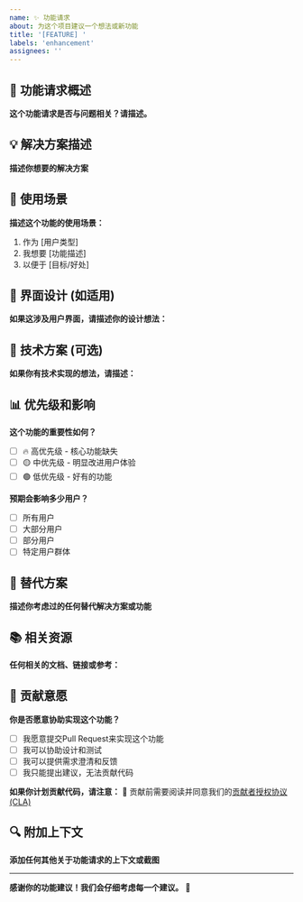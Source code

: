 ```yaml
---
name: ✨ 功能请求
about: 为这个项目建议一个想法或新功能
title: '[FEATURE] '
labels: 'enhancement'
assignees: ''
---
```


## 🎯 功能请求概述

**这个功能请求是否与问题相关？请描述。**
<!-- 例如: 我在使用 [...] 时总是很沮丧，因为 [...] -->

## 💡 解决方案描述

**描述你想要的解决方案**
<!-- 清晰简洁地描述你希望发生的事情 -->

## 🔄 使用场景

**描述这个功能的使用场景：**

1. 作为 [用户类型]
2. 我想要 [功能描述]
3. 以便于 [目标/好处]

## 🎨 界面设计 (如适用)

**如果这涉及用户界面，请描述你的设计想法：**
<!-- 
- 添加截图、草图或线框图
- 描述交互流程
- 说明用户体验期望
-->

## 🔧 技术方案 (可选)

**如果你有技术实现的想法，请描述：**
<!-- 
- 建议的技术栈
- 可能的实现方案
- 需要的依赖包
- 架构考虑
-->

## 📊 优先级和影响

**这个功能的重要性如何？**

- [ ] 🔥 高优先级 - 核心功能缺失
- [ ] 🟡 中优先级 - 明显改进用户体验  
- [ ] 🟢 低优先级 - 好有的功能

**预期会影响多少用户？**
- [ ] 所有用户
- [ ] 大部分用户
- [ ] 部分用户
- [ ] 特定用户群体

## 🔄 替代方案

**描述你考虑过的任何替代解决方案或功能**
<!-- 还有其他方法可以解决这个问题吗？ -->

## 📚 相关资源

**任何相关的文档、链接或参考：**
<!-- 
- 类似功能的参考实现
- 相关的标准或规范
- 有用的文档或教程
-->

## 🤝 贡献意愿

**你是否愿意协助实现这个功能？**

- [ ] 我愿意提交Pull Request来实现这个功能
- [ ] 我可以协助设计和测试
- [ ] 我可以提供需求澄清和反馈
- [ ] 我只能提出建议，无法贡献代码

**如果你计划贡献代码，请注意：**
📜 贡献前需要阅读并同意我们的[贡献者授权协议(CLA)](../../CLA.md)

## 🔍 附加上下文

**添加任何其他关于功能请求的上下文或截图**
<!-- 
- 竞品分析
- 用户调研结果
- 其他相关信息
-->

---

**感谢你的功能建议！我们会仔细考虑每一个建议。** 🙏 